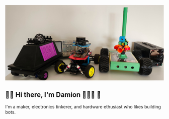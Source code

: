 ![Project Logo](./docs/images/bots.jpg)
## 👋🏽 Hi there, I'm Damion 🧑🏽‍💻 🤖
I'm a maker, electronics tinkerer, and hardware ethusiast who likes building bots.
